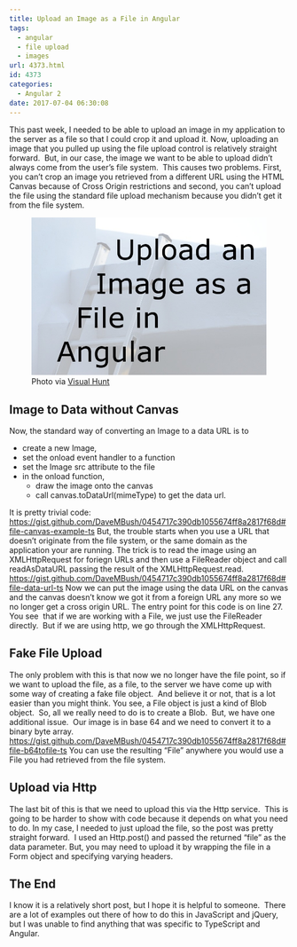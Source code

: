 ```yaml
---
title: Upload an Image as a File in Angular
tags:
  - angular
  - file upload
  - images
url: 4373.html
id: 4373
categories:
  - Angular 2
date: 2017-07-04 06:30:08
---
```


This past week, I needed to be able to upload an image in my application to the server as a file so that I could crop it and upload it. Now, uploading an image that you pulled up using the file upload control is relatively straight forward.  But, in our case, the image we want to be able to upload didn’t always come from the user’s file system.  This causes two problems. First, you can’t crop an image you retrieved from a different URL using the HTML Canvas because of Cross Origin restrictions and second, you can’t upload the file using the standard file upload mechanism because you didn’t get it from the file system. <figure>![](/uploads/2017/07/2017-07-04.jpg "Upload an Image as a File in Angular") Photo via [Visual Hunt](//visualhunt.com/re/3bc74d)</figure>

<!-- more -->

Image to Data without Canvas
----------------------------

Now, the standard way of converting an Image to a data URL is to

*   create a new Image,
*   set the onload event handler to a function
*   set the Image src attribute to the file
*   in the onload function,
    *   draw the image onto the canvas
    *   call canvas.toDataUrl(mimeType) to get the data url.

It is pretty trivial code: https://gist.github.com/DaveMBush/0454717c390db1055674ff8a2817f68d#file-canvas-example-ts But, the trouble starts when you use a URL that doesn’t originate from the file system, or the same domain as the application your are running. The trick is to read the image using an XMLHttpRequest for foriegn URLs and then use a FileReader object and call readAsDataURL passing the result of the XMLHttpRequest.read. https://gist.github.com/DaveMBush/0454717c390db1055674ff8a2817f68d#file-data-url-ts Now we can put the image using the data URL on the canvas and the canvas doesn’t know we got it from a foreign URL any more so we no longer get a cross origin URL. The entry point for this code is on line 27.  You see  that if we are working with a File, we just use the FileReader directly.  But if we are using http, we go through the XMLHttpRequest.

Fake File Upload
----------------

The only problem with this is that now we no longer have the file point, so if we want to upload the file, as a file, to the server we have come up with some way of creating a fake file object.  And believe it or not, that is a lot easier than you might think. You see, a File object is just a kind of Blob object.  So, all we really need to do is to create a Blob.  But, we have one additional issue.  Our image is in base 64 and we need to convert it to a binary byte array. https://gist.github.com/DaveMBush/0454717c390db1055674ff8a2817f68d#file-b64tofile-ts You can use the resulting “File” anywhere you would use a File you had retrieved from the file system.

Upload via Http
---------------

The last bit of this is that we need to upload this via the Http service.  This is going to be harder to show with code because it depends on what you need to do. In my case, I needed to just upload the file, so the post was pretty straight forward.  I used an Http.post() and passed the returned “file” as the data parameter. But, you may need to upload it by wrapping the file in a Form object and specifying varying headers.

The End
-------

I know it is a relatively short post, but I hope it is helpful to someone.  There are a lot of examples out there of how to do this in JavaScript and jQuery, but I was unable to find anything that was specific to TypeScript and Angular.
